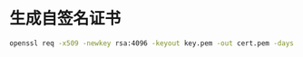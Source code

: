 # 生成自签名证书

```bash
openssl req -x509 -newkey rsa:4096 -keyout key.pem -out cert.pem -days 365 -nodes
```
